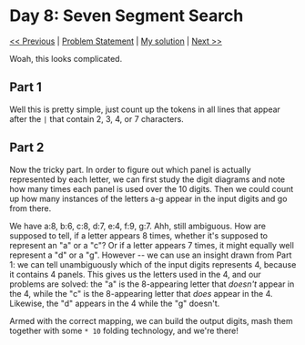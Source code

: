 # Day 8: Seven Segment Search
[<< Previous](Day07.md) | [Problem Statement](https://adventofcode.com/2021/day/8) | [My solution](../src/main/kotlin/puzzles/Day08.kt) | [Next >>](Day09.md)

Woah, this looks complicated.

## Part 1
Well this is pretty simple, just count up the tokens in all lines that appear after the `|` that contain 2, 3, 4, or 7 characters.

## Part 2
Now the tricky part. In order to figure out which panel is actually represented by each letter, we can first study the digit diagrams and note how many times each panel is used over the 10 digits. Then we could count up how many instances of the letters a-g appear in the input digits and go from there.

We have a:8, b:6, c:8, d:7, e:4, f:9, g:7. Ahh, still ambiguous. How are supposed to tell, if a letter appears 8 times, whether it's supposed to represent an "a" or a "c"? Or if a letter appears 7 times, it might equally well represent a "d" or a "g". However -- we can use an insight drawn from Part 1: we can tell unambiguously which of the input digits represents 4, because it contains 4 panels. This gives us the letters used in the 4, and our problems are solved: the "a" is the 8-appearing letter that *doesn't* appear in the 4, while the "c" is the 8-appearing letter that *does* appear in the 4. Likewise, the "d" appears in the 4 while the "g" doesn't.

Armed with the correct mapping, we can build the output digits, mash them together with some `* 10` folding technology, and we're there!